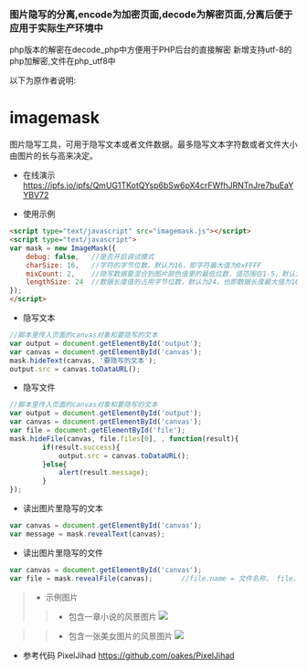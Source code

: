 ### 图片隐写的分离,encode为加密页面,decode为解密页面,分离后便于应用于实际生产环境中
php版本的解密在decode_php中方便用于PHP后台的直接解密
新增支持utf-8的php加解密,文件在php_utf8中

以下为原作者说明:
# imagemask
图片隐写工具，可用于隐写文本或者文件数据。最多隐写文本字符数或者文件大小由图片的长与高来决定。

* 在线演示
https://ipfs.io/ipfs/QmUG1TKotQYsp6bSw6pX4crFWfhJRNTnJre7buEaYYBV72

* 使用示例
```html
<script type="text/javascript" src="imagemask.js"></script>
<script type="text/javascript">
var mask = new ImageMask({
    debug: false,   //是否开启调试模式
    charSize: 16,   //字符的字节位数，默认为16，即字符最大值为0xFFFF
    mixCount: 2,    //隐写数据要混合到图片颜色值里的最低位数，值范围在1-5，默认为2，如果大于3，则图片会失真很严重
    lengthSize: 24  //数据长度值的占用字节位数，默认为24，也即数据长度最大值为16777215
});
</script>
```
  * 隐写文本
```javascript
//脚本里传入页面的canvas对象和要隐写的文本
var output = document.getElementById('output');
var canvas = document.getElementById('canvas');
mask.hideText(canvas, '要隐写的文本');
output.src = canvas.toDataURL();
```
  * 隐写文件
```javascript
//脚本里传入页面的canvas对象和要隐写的文本
var output = document.getElementById('output');
var canvas = document.getElementById('canvas');
var file = document.getElementById('file');
mask.hideFile(canvas, file.files[0], , function(result){
		if(result.success){
			output.src = canvas.toDataURL();
		}else{
			alert(result.message);
		}
});
```

* 读出图片里隐写的文本
```javascript
var canvas = document.getElementById('canvas');
var message = mask.revealText(canvas);
```

* 读出图片里隐写的文件
```javascript
var canvas = document.getElementById('canvas');
var file = mask.revealFile(canvas);       //file.name = 文件名称， file.data = 文件数据
```

>* 示例图片
>>* 包含一章小说的风景图片
  ![](https://ipfs.io/ipfs/QmQnHuGoKP3ZTyixygndWa4hXfhRKZ18ZgkipeqbUeQpWg)
  
>>* 包含一张美女图片的风景图片
  ![](https://ipfs.io/ipfs/QmNUiD81fU7ypgqkrrUrJVasmACmEQ3wbfEQte9Js78ou1)
  

*  参考代码
PixelJihad  https://github.com/oakes/PixelJihad
